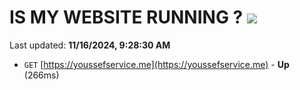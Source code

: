 # IS MY WEBSITE RUNNING ? [![](https://img.shields.io/static/v1?label=Sponsor&message=%E2%9D%A4&logo=GitHub&color=%23fe8e86)](https://github.com/sponsors/Youssef-Lehmam)

Last updated: **11/16/2024, 9:28:30 AM**

- `GET` [https://youssefservice.me](https://youssefservice.me) - **Up** (266ms)
